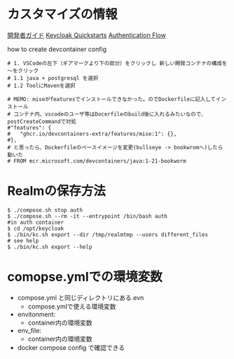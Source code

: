 
# カスタマイズの情報
[開発者ガイド](https://www.keycloak.org/docs/latest/server_development/)
[Keycloak Quickstarts](https://github.com/keycloak/keycloak-quickstarts)
[Authentication Flow](https://www.keycloak.org/docs/26.2.5/server_admin/#_authentication-flows)


how to create devcontainer config
```shell
# 1. VSCodeの左下（ギアマークより下の部分）をクリックし 新しい開発コンテナの構成を～をクリック
# 1.1 java + postgresql を選択
# 1.2 ToolにMavenを選択

# MEMO: miseがfeaturesでインストールできなかった。のでDockerfileに記入してインストール
# コンテナ内、vscodeのユーザ等はDocerfileのbuild後に入れるみたいなので、postCreateCommandで対処
#"features": {
#	"ghcr.io/devcontainers-extra/features/mise:1": {},
#},
# と思ったら、Dockerfileのベースイメージを変更(bullseye -> bookwromへ)したら動いた
# FROM mcr.microsoft.com/devcontainers/java:1-21-bookworm
```



# Realmの保存方法
```
$ ./compose.sh stop auth
$ ./compose.sh --rm -it --entrypoint /bin/bash auth 
#in auth container
$ cd /opt/keycloak
$ ./bin/kc.sh export --dir /tmp/realmtmp --users different_files
# see help
$ ./bin/kc.sh export --help

```


# comopse.ymlでの環境変数
  - compose.yml と同じディレクトリにある.evn
    - compose.ymlで使える環境変数
  - envitonment:
    - container内の環境変数
  - env_file:
    - container内の環境変数
  - docker compose config で確認できる
